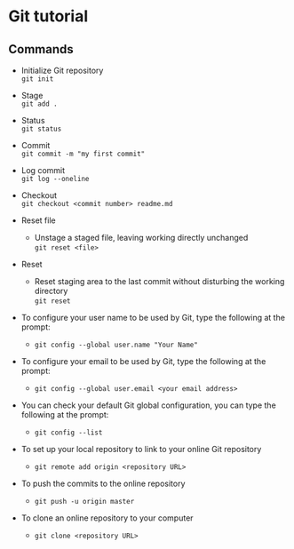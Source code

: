# Git tutorial


## Commands

 + Initialize Git repository  
   `git init` 
 + Stage  
   `git add .`
 + Status  
   `git status`
 + Commit  
   `git commit -m "my first commit"`
 + Log commit  
   `git log --oneline`
 + Checkout  
  `git checkout <commit number> readme.md`
 + Reset file
   - Unstage a staged file, leaving working directly unchanged  
   `git reset <file>`
 + Reset
   - Reset staging area to the last commit without disturbing the working directory  
   `git reset`
   
 + To configure your user name to be used by Git, type the following at the prompt:  
   - `git config --global user.name "Your Name"`
 + To configure your email to be used by Git, type the following at the prompt:
   - `git config --global user.email <your email address>` 
 + You can check your default Git global configuration, you can type the following at the prompt:
   - `git config --list`
 + To set up your local repository to link to your online Git repository
   - `git remote add origin <repository URL>`
 + To push the commits to the online repository
   - `git push -u origin master`
 + To clone an online repository to your computer
   - `git clone <repository URL>`
